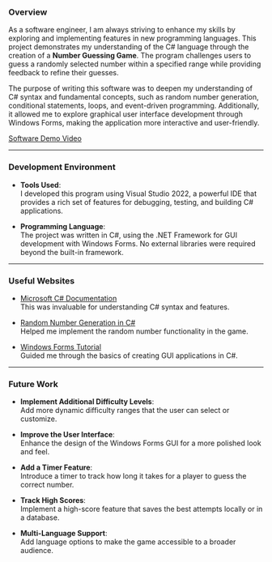 ### Overview

As a software engineer, I am always striving to enhance my skills by exploring and implementing features in new programming languages. This project demonstrates my understanding of the C# language through the creation of a **Number Guessing Game**. The program challenges users to guess a randomly selected number within a specified range while providing feedback to refine their guesses.

The purpose of writing this software was to deepen my understanding of C# syntax and fundamental concepts, such as random number generation, conditional statements, loops, and event-driven programming. Additionally, it allowed me to explore graphical user interface development through Windows Forms, making the application more interactive and user-friendly.

[Software Demo Video](http://youtube.link.goes.here)

---

### Development Environment

-   **Tools Used**:  
    I developed this program using Visual Studio 2022, a powerful IDE that provides a rich set of features for debugging, testing, and building C# applications.

-   **Programming Language**:  
    The project was written in C#, using the .NET Framework for GUI development with Windows Forms. No external libraries were required beyond the built-in framework.

---

### Useful Websites

-   [Microsoft C# Documentation](https://learn.microsoft.com/en-us/dotnet/csharp/)  
    This was invaluable for understanding C# syntax and features.

-   [Random Number Generation in C#](https://www.geeksforgeeks.org/random-numbers-in-c-sharp/)  
    Helped me implement the random number functionality in the game.

-   [Windows Forms Tutorial](https://www.tutorialspoint.com/csharp/csharp_windows_forms.htm)  
    Guided me through the basics of creating GUI applications in C#.

---

### Future Work

-   **Implement Additional Difficulty Levels**:  
    Add more dynamic difficulty ranges that the user can select or customize.

-   **Improve the User Interface**:  
    Enhance the design of the Windows Forms GUI for a more polished look and feel.

-   **Add a Timer Feature**:  
    Introduce a timer to track how long it takes for a player to guess the correct number.

-   **Track High Scores**:  
    Implement a high-score feature that saves the best attempts locally or in a database.

-   **Multi-Language Support**:  
    Add language options to make the game accessible to a broader audience.
